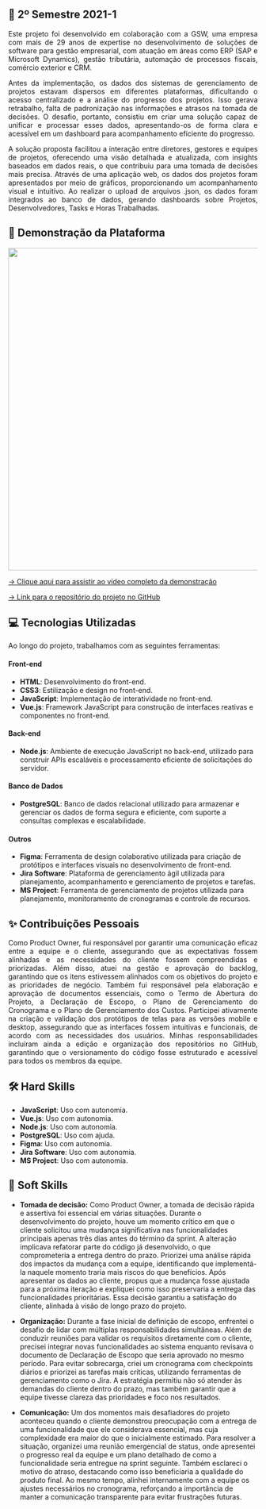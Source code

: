 ## 📝 2º Semestre 2021-1
<p align="justify">
Este projeto foi desenvolvido em colaboração com a GSW, uma empresa com mais de 29 anos de expertise no desenvolvimento de soluções de software para gestão empresarial, com atuação em 
áreas como ERP (SAP e Microsoft Dynamics), gestão tributária, automação de processos fiscais, comércio exterior e CRM. 
</p>

<p align="justify">
Antes da implementação, os dados dos sistemas de gerenciamento de projetos estavam dispersos em diferentes plataformas, dificultando o acesso centralizado e a análise do progresso dos 
projetos. Isso gerava retrabalho, falta de padronização nas informações e atrasos na tomada de decisões. O desafio, portanto, consistiu em criar uma solução capaz de unificar e processar 
esses dados, apresentando-os de forma clara e acessível em um dashboard para acompanhamento eficiente do progresso.
</p>

<p align="justify">
A solução proposta facilitou a interação entre diretores, gestores e equipes de projetos, oferecendo uma visão detalhada e atualizada, com insights baseados em dados reais, o que 
contribuiu para uma tomada de decisões mais precisa. Através de uma aplicação web, os dados dos projetos foram apresentados por meio de gráficos, proporcionando um acompanhamento visual 
e intuitivo. Ao realizar o upload de arquivos .json, os dados foram integrados ao banco de dados, gerando dashboards sobre Projetos, Desenvolvedores, Tasks e Horas Trabalhadas.
</p>

## 🚀 Demonstração da Plataforma

<p align="center">
  <img src="https://github.com/deborafaria01/TG-fatec/blob/main/Gifs/first-access.gif" style="width: 650px; height: auto;">
</p>

[→ Clique aqui para assistir ao vídeo completo da demonstração](https://www.youtube.com/watch?v=8j8ktkdrvd4)

[→ Link para o repositório do projeto no GitHub](https://github.com/deborafaria01/api-fatec-2s-gswatcher/tree/main)

## 💻 Tecnologias Utilizadas
Ao longo do projeto, trabalhamos com as seguintes ferramentas:

#### Front-end
- **HTML**: Desenvolvimento do front-end.
- **CSS3**: Estilização e design no front-end.
- **JavaScript**: Implementação de interatividade no front-end.
- **Vue.js**: Framework JavaScript para construção de interfaces reativas e componentes no front-end.

#### Back-end
- **Node.js**: Ambiente de execução JavaScript no back-end, utilizado para construir APIs escaláveis e processamento eficiente de solicitações do servidor.

#### Banco de Dados
- **PostgreSQL**: Banco de dados relacional utilizado para armazenar e gerenciar os dados de forma segura e eficiente, com suporte a consultas complexas e escalabilidade.

#### Outros
- **Figma**: Ferramenta de design colaborativo utilizada para criação de protótipos e interfaces visuais no desenvolvimento de front-end.
- **Jira Software**: Plataforma de gerenciamento ágil utilizada para planejamento, acompanhamento e gerenciamento de projetos e tarefas.
- **MS Project**: Ferramenta de gerenciamento de projetos utilizada para planejamento, monitoramento de cronogramas e controle de recursos.

## ✨ Contribuições Pessoais

<p align="justify">
Como Product Owner, fui responsável por garantir uma comunicação eficaz entre a equipe e o cliente, assegurando que as expectativas fossem alinhadas e as necessidades do cliente fossem 
compreendidas e priorizadas. Além disso, atuei na gestão e aprovação do backlog, garantindo que os itens estivessem alinhados com os objetivos do projeto e as prioridades de negócio. 
Também fui responsável pela elaboração e aprovação de documentos essenciais, como o Termo de Abertura do Projeto, a Declaração de Escopo, o Plano de Gerenciamento do Cronograma e o Plano 
de Gerenciamento dos Custos. Participei ativamente na criação e validação dos protótipos de telas para as versões mobile e desktop, assegurando que as interfaces fossem intuitivas e 
funcionais, de acordo com as necessidades dos usuários. Minhas responsabilidades incluíram ainda a edição e organização dos repositórios no GitHub, garantindo que o versionamento do 
código fosse estruturado e acessível para todos os membros da equipe. 
</p>

## 🛠️ Hard Skills

- **JavaScript**: Uso com autonomia.
- **Vue.js**: Uso com autonomia.
- **Node.js**: Uso com autonomia.
- **PostgreSQL**: Uso com ajuda.
- **Figma**: Uso com autonomia.
- **Jira Software**: Uso com autonomia.
- **MS Project**: Uso com autonomia.

## 🌱 Soft Skills

- **Tomada de decisão:** Como Product Owner, a tomada de decisão rápida e assertiva foi essencial em várias situações. Durante o desenvolvimento do projeto, houve um momento crítico em 
que o cliente solicitou uma mudança significativa nas funcionalidades principais apenas três dias antes do término da sprint. A alteração implicava refatorar parte do código já 
desenvolvido, o que comprometeria a entrega dentro do prazo. Priorizei uma análise rápida dos impactos da mudança com a equipe, identificando que implementá-la naquele momento traria 
mais riscos do que benefícios. Após apresentar os dados ao cliente, propus que a mudança fosse ajustada para a próxima iteração e expliquei como isso preservaria a entrega das 
funcionalidades prioritárias. Essa decisão garantiu a satisfação do cliente, alinhada à visão de longo prazo do projeto.

- **Organização:** Durante a fase inicial de definição de escopo, enfrentei o desafio de lidar com múltiplas responsabilidades simultâneas. Além de conduzir reuniões para validar os 
requisitos diretamente com o cliente, precisei integrar novas funcionalidades ao sistema enquanto revisava o documento de Declaração de Escopo que seria aprovado no mesmo período. Para 
evitar sobrecarga, criei um cronograma com checkpoints diários e priorizei as tarefas mais críticas, utilizando ferramentas de gerenciamento como o Jira. A estratégia permitiu 
não só atender às demandas do cliente dentro do prazo, mas também garantir que a equipe tivesse clareza das prioridades e foco nos resultados.

- **Comunicação:** Um dos momentos mais desafiadores do projeto aconteceu quando o cliente demonstrou preocupação com a entrega de uma funcionalidade que ele considerava essencial, mas 
cuja complexidade era maior do que o inicialmente estimado. Para resolver a situação, organizei uma reunião emergencial de status, onde apresentei o progresso real da equipe e um plano 
detalhado de como a funcionalidade seria entregue na sprint seguinte. Também esclareci o motivo do atraso, destacando como isso beneficiaria a qualidade do produto final. Ao mesmo tempo, 
alinhei internamente com a equipe os ajustes necessários no cronograma, reforçando a importância de manter a comunicação transparente para evitar frustrações futuras.

